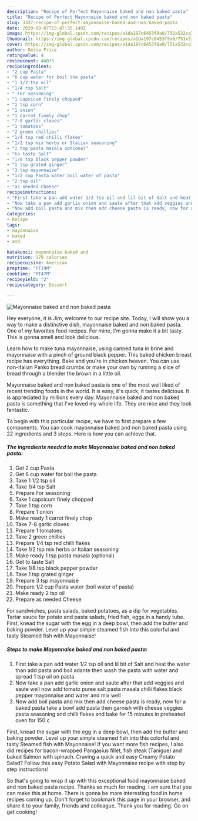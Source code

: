 ```yaml
---
description: "Recipe of Perfect Mayonnaise baked and non baked pasta"
title: "Recipe of Perfect Mayonnaise baked and non baked pasta"
slug: 3327-recipe-of-perfect-mayonnaise-baked-and-non-baked-pasta
date: 2020-08-07T15:47:35.148Z
image: https://img-global.cpcdn.com/recipes/a1da197c6453f9a0/751x532cq70/mayonnaise-baked-and-non-baked-pasta-recipe-main-photo.jpg
thumbnail: https://img-global.cpcdn.com/recipes/a1da197c6453f9a0/751x532cq70/mayonnaise-baked-and-non-baked-pasta-recipe-main-photo.jpg
cover: https://img-global.cpcdn.com/recipes/a1da197c6453f9a0/751x532cq70/mayonnaise-baked-and-non-baked-pasta-recipe-main-photo.jpg
author: Delia Price
ratingvalue: 4
reviewcount: 44075
recipeingredient:
- "2 cup Pasta"
- "6 cup water for boil the pasta"
- "1 1/2 tsp oil"
- "1/4 tsp Salt"
- " For seasoning"
- "1 capsicum finely chopped"
- "1 tsp corn"
- "1 onion"
- "1 carrot finely chop"
- "7-8 garlic cloves"
- "1 tomatoes"
- "2 green chillies"
- "1/4 tsp red chilli flakes"
- "1/2 tsp mix herbs or Italian seasoning"
- "1 tsp pasta masala optional"
- "to taste Salt"
- "1/8 tsp black pepper powder"
- "1 tsp grated ginger"
- "3 tsp mayonnaise"
- "1/2 cup Pasta water boil water of pasta"
- "2 tsp oil"
- "as needed Cheese"
recipeinstructions:
- "First take a pan add water 1/2 tsp oil and lil bit of Salt and heat the water than add pasta and boil adante then wash the pasta with water and spread 1 tsp oil on pasta"
- "Now take a pan add garlic onion and saute after that add veggies and saute well now add tomato puree salt pasta masala chilli flakes black pepper mayonnaise and water and mix well"
- "Now add boil pasta and mix then add cheese pasta is ready, now for a baked pasta take a bowl add pasta then garnish with cheese veggies pasta seasoning and chilli flakes and bake for 15 minutes in preheated oven for 150 c"
categories:
- Recipe
tags:
- mayonnaise
- baked
- and

katakunci: mayonnaise baked and 
nutrition: 179 calories
recipecuisine: American
preptime: "PT19M"
cooktime: "PT47M"
recipeyield: "2"
recipecategory: Dessert

---
```



![Mayonnaise baked and non baked pasta](https://img-global.cpcdn.com/recipes/a1da197c6453f9a0/751x532cq70/mayonnaise-baked-and-non-baked-pasta-recipe-main-photo.jpg)

Hey everyone, it is Jim, welcome to our recipe site. Today, I will show you a way to make a distinctive dish, mayonnaise baked and non baked pasta. One of my favorites food recipes. For mine, I'm gonna make it a bit tasty. This is gonna smell and look delicious.

Learn how to make tuna mayonnaise, using canned tuna in brine and mayonnaise with a pinch of ground black pepper. This baked chicken breast recipe has everything. Bake and you&#39;re in chicken heaven. You can use non-Italian Panko bread crumbs or make your own by running a slice of bread through a blender the brown in a little oil.

Mayonnaise baked and non baked pasta is one of the most well liked of recent trending foods in the world. It is easy, it's quick, it tastes delicious. It is appreciated by millions every day. Mayonnaise baked and non baked pasta is something that I've loved my whole life. They are nice and they look fantastic.


To begin with this particular recipe, we have to first prepare a few components. You can cook mayonnaise baked and non baked pasta using 22 ingredients and 3 steps. Here is how you can achieve that.

<!--inarticleads1-->

##### The ingredients needed to make Mayonnaise baked and non baked pasta:

1. Get 2 cup Pasta
1. Get 6 cup water for boil the pasta
1. Take 1 1/2 tsp oil
1. Take 1/4 tsp Salt
1. Prepare  For seasoning
1. Take 1 capsicum finely chopped
1. Take 1 tsp corn
1. Prepare 1 onion
1. Make ready 1 carrot finely chop
1. Take 7-8 garlic cloves
1. Prepare 1 tomatoes
1. Take 2 green chillies
1. Prepare 1/4 tsp red chilli flakes
1. Take 1/2 tsp mix herbs or Italian seasoning
1. Make ready 1 tsp pasta masala (optional)
1. Get to taste Salt
1. Take 1/8 tsp black pepper powder
1. Take 1 tsp grated ginger
1. Prepare 3 tsp mayonnaise
1. Prepare 1/2 cup Pasta water (boil water of pasta)
1. Make ready 2 tsp oil
1. Prepare as needed Cheese


For sandwiches, pasta salads, baked potatoes, as a dip for vegetables. Tartar sauce for potato and pasta salads, fried fish, eggs.in a handy tube. First, knead the sugar with the egg in a deep bowl, then add the butter and baking powder. Level up your simple steamed fish into this colorful and tasty Steamed fish with Mayonnaise! 

<!--inarticleads2-->

##### Steps to make Mayonnaise baked and non baked pasta:

1. First take a pan add water 1/2 tsp oil and lil bit of Salt and heat the water than add pasta and boil adante then wash the pasta with water and spread 1 tsp oil on pasta
1. Now take a pan add garlic onion and saute after that add veggies and saute well now add tomato puree salt pasta masala chilli flakes black pepper mayonnaise and water and mix well
1. Now add boil pasta and mix then add cheese pasta is ready, now for a baked pasta take a bowl add pasta then garnish with cheese veggies pasta seasoning and chilli flakes and bake for 15 minutes in preheated oven for 150 c


First, knead the sugar with the egg in a deep bowl, then add the butter and baking powder. Level up your simple steamed fish into this colorful and tasty Steamed fish with Mayonnaise! If you want more fish recipes, I also did recipes for bacon-wrapped Pangasius fillet, fish steak (Tanigue) and baked Salmon with spinach. Craving a quick and easy Creamy Potato Salad? Follow this easy Potato Salad with Mayonnaise recipe with step by step instructions! 

So that's going to wrap it up with this exceptional food mayonnaise baked and non baked pasta recipe. Thanks so much for reading. I am sure that you can make this at home. There is gonna be more interesting food in home recipes coming up. Don't forget to bookmark this page in your browser, and share it to your family, friends and colleague. Thank you for reading. Go on get cooking!
